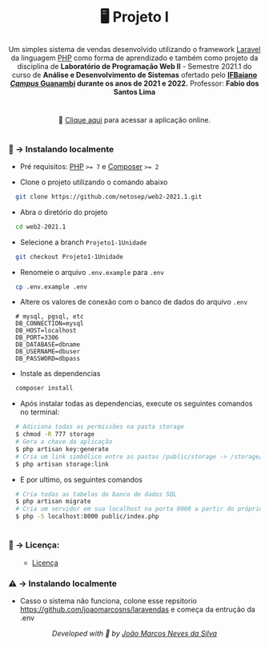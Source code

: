 <h1 align="center">
  <!--<img src="">-->
  <p>🖥 Projeto I</p>
</h1>

<p align="center">
  Um simples sistema de vendas desenvolvido utilizando o framework <a href="https://laravel.com/">Laravel</a> da linguagem <a href="https://www.php.net/">PHP</a> como forma de aprendizado e também como projeto da disciplina de <b>Laboratório de Programação Web II</b> - Semestre 2021.1 do curso de <b>Análise e Desenvolvimento de Sistemas</b> ofertado pelo <a href="https://www.ifbaiano.edu.br/unidades/guanambi/"><b>IFBaiano <i>Campus</i> Guanambi</a> durante os anos de 2021 e 2022.</b> Professor: <b>Fabio dos Santos Lima</b>
</p>

#

<p align="center">
  🔗 <a href="https://laravenda.herokuapp.com/">Clique aqui</a> para acessar a aplicação online.
</p>

#

### 📌 → Instalando localmente
- Pré requisitos: <a href="https://www.php.net/">PHP</a> `>= 7` e <a href="https://getcomposer.org/">Composer</a> `>= 2`


- Clone o projeto utilizando o comando abaixo
```bash
  git clone https://github.com/netosep/web2-2021.1.git
```
- Abra o diretório do projeto
```bash
  cd web2-2021.1
```
- Selecione a branch `Projeto1-1Unidade`
```bash
  git checkout Projeto1-1Unidade 
```
- Renomeie o arquivo `.env.example` para `.env`
```bash
  cp .env.example .env
```
- Altere os valores de conexão com o banco de dados do arquivo `.env`
```env
  # mysql, pgsql, etc
  DB_CONNECTION=mysql
  DB_HOST=localhost
  DB_PORT=3306
  DB_DATABASE=dbname
  DB_USERNAME=dbuser
  DB_PASSWORD=dbpass
```
- Instale as dependencias
```bash
  composer install
```
- Após instalar todas as dependencias, execute os seguintes comandos no terminal:
```bash
  # Adiciona todas as permissões na pasta storage
  $ chmod -R 777 storage 
  # Gera a chave da aplicação
  $ php artisan key:generate 
  # Cria um link simbólico entre as pastas /public/storage -> /storage/app/public
  $ php artisan storage:link
```
- E por ultimo, os seguintes comandos
```bash
  # Cria todas as tabelas do banco de dados SQL
  $ php artisan migrate
  # Cria um servidor em sua localhost na porta 8000 a partir do próprio php
  $ php -S localhost:8000 public/index.php
```

#

### 📄 →  Licença:
<ul>
  <ul>
    <li><a href="">Licença</a></li>
  </ul>
</ul>

### ⚠️ → Instalando localmente
- Casso o sistema não funciona, colone esse repsitorio https://github.com/joaomarcosns/laravendas e começa da entrução da .env

<p align="center">
  <i>Developed with 🖤 by <a href="https://github.com/joaomarcosns" >João Marcos Neves da Silva</a></i>
</p>


